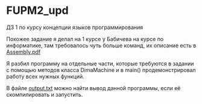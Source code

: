 # FUPM2_upd
ДЗ 1 по курсу концепции языков программирования

Похожее задание я делал на 1 курсе у Бабичева на курсе по информатике, там требовалось чуть больше команд, их описание есть в [Assembly.pdf](https://github.com/YaremusDima/FUPM2_upd/blob/master/Assembler.pdf)

Я разбил программу на отдельные части, которые требуются в задании с помощью методов класса DimaMachine и в main() продемонстрировал работу всех нужных функций.

В файле [output.txt](https://github.com/YaremusDima/FUPM2_upd/blob/master/output.txt) можно найти вывод данной программы, если её скомпилировать и запустить.
